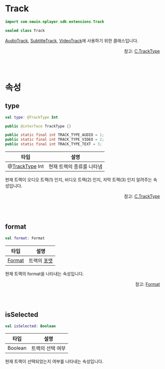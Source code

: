 # Track

```kotlin
import com.newin.nplayer.sdk.extensions.Track
```

```kotlin
sealed class Track
```
[AudioTrack](../audio-track/home.md), [SubtitleTrack](../subtitle-track/home.md), [VideoTrack](../video-track/home.md)에 사용하기 위한 클래스입니다.

<div align="right">
참고: <a href="https://developer.android.com/reference/androidx/media3/common/C.TrackType">C.TrackType</a>
</div>

<br><br>
# 속성

## type
```kotlin
val type: @TrackType Int
```
```java
public @interface TrackType {}

public static final int TRACK_TYPE_AUDIO = 1;
public static final int TRACK_TYPE_VIDEO = 2;
public static final int TRACK_TYPE_TEXT = 3;
```
|타입|설명|
|:--:|:--:|
|@[TrackType](https://developer.android.com/reference/androidx/media3/common/C.TrackType) Int|현재 트랙의 종류를 나타냄|

현재 트랙이 오디오 트랙(1) 인지, 비디오 트랙(2) 인지, 자막 트랙(3) 인지 알려주는 속성입니다. 

<div align="right">
참고: <a href="https://developer.android.com/reference/androidx/media3/common/C.TrackType">C.TrackType</a>
</div>

<br><br>
## format
```kotlin
val format: Format
```
|타입|설명|
|:--:|:--:|
|[Format](https://developer.android.com/reference/androidx/media3/common/Format)|트랙의 [포맷](https://developer.android.com/reference/androidx/media3/common/Format)|

현재 트랙의 format을 나타내는 속성입니다.

<div align="right">
참고: <a href="https://developer.android.com/reference/androidx/media3/common/Format">Format</a>
</div>

<br><br>
## isSelected
```kotlin
val isSelected: Boolean
```
|타입|설명|
|:--:|:--:|
|Boolean|트랙의 선택 여부|

현재 트랙이 선택되었는지 여부를 나타내는 속성입니다.
